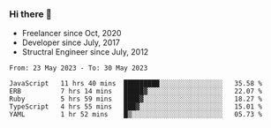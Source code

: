 ### Hi there 👋

- Freelancer since Oct, 2020
- Developer since July, 2017
- Structral Engineer since July, 2012

<!--START_SECTION:waka-->

```text
From: 23 May 2023 - To: 30 May 2023

JavaScript   11 hrs 40 mins  █████████░░░░░░░░░░░░░░░░   35.58 %
ERB          7 hrs 14 mins   █████▓░░░░░░░░░░░░░░░░░░░   22.07 %
Ruby         5 hrs 59 mins   ████▓░░░░░░░░░░░░░░░░░░░░   18.27 %
TypeScript   4 hrs 55 mins   ███▓░░░░░░░░░░░░░░░░░░░░░   15.01 %
YAML         1 hr 52 mins    █▒░░░░░░░░░░░░░░░░░░░░░░░   05.73 %
```

<!--END_SECTION:waka-->
